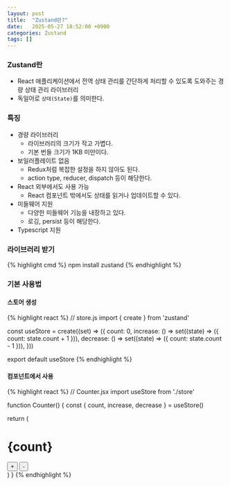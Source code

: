 ```yaml
---
layout: post
title:  "Zustand란?"
date:   2025-05-27 18:52:00 +0900
categories: Zustand
tags: []
---
```


### Zustand란

- React 애플리케이션에서 전역 상태 관리를 간단하게 처리할 수 있도록 도와주는 경량 상태 관리 라이브러리
- 독일어로 `상태(State)`를 의미한다.

### 특징

- 경량 라이브러리
  - 라이브러리의 크기가 작고 가볍다.
  - 기본 번들 크기가 1KB 미만이다.
- 보일러플레이트 없음
  - Redux처럼 복잡한 설정을 하지 않아도 된다.
  - action type, reducer, dispatch 등이 해당한다.
- React 외부에서도 사용 가능
  - React 컴포넌트 밖에서도 상태를 읽거나 업데이트할 수 있다.
- 미들웨어 지원
    - 다양한 미들웨어 기능을 내장하고 있다.
    - 로깅, persist 등이 해당한다.
- Typescript 지원

### 라이브러리 받기

{% highlight cmd %}
npm install zustand
{% endhighlight %}

### 기본 사용법

#### 스토어 생성

{% highlight react %}
// store.js
import { create } from 'zustand'

const useStore = create((set) => ({
  count: 0,
  increase: () => set((state) => ({ count: state.count + 1 })),
  decrease: () => set((state) => ({ count: state.count - 1 })),
}))

export default useStore
{% endhighlight %}

#### 컴포넌트에서 사용

{% highlight react %}
// Counter.jsx
import useStore from './store'

function Counter() {
  const { count, increase, decrease } = useStore()

  return (
    <div>
      <h1>{count}</h1>
      <button onClick={increase}>+</button>
      <button onClick={decrease}>-</button>
    </div>
  )
}
{% endhighlight %}